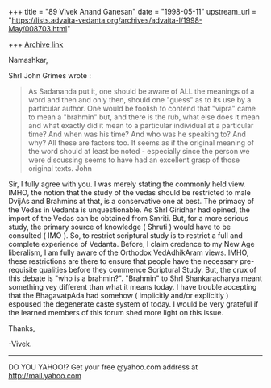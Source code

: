+++
title = "89 Vivek Anand Ganesan"
date = "1998-05-11"
upstream_url = "https://lists.advaita-vedanta.org/archives/advaita-l/1998-May/008703.html"

+++
[Archive link](https://lists.advaita-vedanta.org/archives/advaita-l/1998-May/008703.html)

Namashkar,

ShrI John Grimes wrote :
> As Sadananda put it, one should be aware of ALL the meanings of a
word and
> then and only then, should one "guess" as to its use by a particular
> author. One would be foolish to contend that "vipra" came to mean a
> "brahmin" but, and there is the rub, what else does it mean and what
> exactly did it mean to a particular individual at a particular time?
And
> when was his time? And who was he speaking to? And why? All these are
> factors too. It seems as if the original meaning of the word should at
> least be noted - especially since the person we were discussing
seems to
> have had an excellent grasp of those original texts.
> John

   Sir, I fully agree with you.  I was merely stating the commonly
held view.  IMHO, the notion that the study of the vedas should be
restricted to male DvijAs and Brahmins at that, is a conservative one
at best.  The primacy of the Vedas in Vedanta is unquestionable.  As
ShrI Giridhar had opined, the import of the Vedas can be obtained from
Smriti.  But, for a  more serious study, the primary source of
knowledge ( Shruti ) would have to be consulted ( IMO ).  So, to
restrict scriptural study is to restrict a full and complete
experience of Vedanta.
   Before, I claim credence to my New Age liberalism, I am fully aware
of the Orthodox VedAdhikAram views.  IMHO, these restrictions are
there to ensure that people have the necessary pre-requisite qualities
before they commence Scriptural Study.  But, the crux of this debate
is "who is a brahmin?".  "Brahmin" to ShrI Shankaracharya meant
something vey different than what it means today.  I have trouble
accepting that the BhagavatpAda had somehow ( implicitly and/or
explicitly ) espoused the degenerate caste system of today.
   I would be very grateful if the learned members of this forum shed
more light on this issue.

Thanks,

-Vivek.
_________________________________________________________
DO YOU YAHOO!?
Get your free @yahoo.com address at http://mail.yahoo.com

